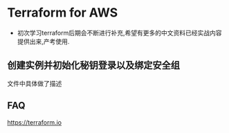 # Terraform for AWS
- 初次学习terraform后期会不断进行补充,希望有更多的中文资料已经实战内容提供出来,产考使用.

## 创建实例并初始化秘钥登录以及绑定安全组
文件中具体做了描述

## FAQ
https://terraform.io
